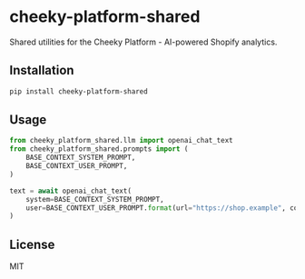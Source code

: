 # cheeky-platform-shared

Shared utilities for the Cheeky Platform - AI-powered Shopify analytics.

## Installation

```bash
pip install cheeky-platform-shared
```

## Usage

```python
from cheeky_platform_shared.llm import openai_chat_text
from cheeky_platform_shared.prompts import (
    BASE_CONTEXT_SYSTEM_PROMPT,
    BASE_CONTEXT_USER_PROMPT,
)

text = await openai_chat_text(
    system=BASE_CONTEXT_SYSTEM_PROMPT,
    user=BASE_CONTEXT_USER_PROMPT.format(url="https://shop.example", content="...")
)
```

## License

MIT